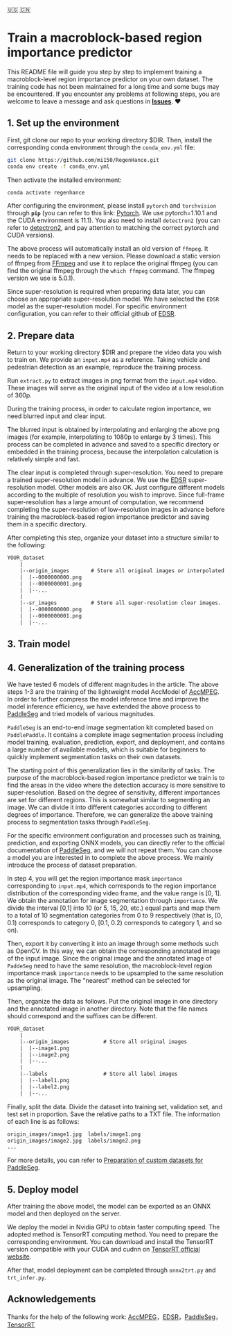 [🇺🇸](/train/train.md "English") [🇨🇳](/train/train-cn.md "Simplified Chinese")

# Train a macroblock-based region importance predictor

This README file will guide you step by step to implement training a macroblock-level region importance predictor on your own dataset. The training code has not been maintained for a long time and some bugs may be encountered. If you encounter any problems at following steps, you are welcome to leave a message and ask questions in **[Issues](https://github.com/mi150/RegenHance)**. ❤️

## 1. Set up the environment

First, git clone our repo to your working directory $DIR. Then, install the corresponding conda environment through the `conda_env.yml` file:

```bash
git clone https://github.com/mi150/RegenHance.git
conda env create -f conda_env.yml
```

Then activate the installed environment: 

```bash
conda activate regenhance
```

After configuring the environment, please install `pytorch` and `torchvision` through **`pip`** (you can refer to this link: [Pytorch](https://pytorch.org/get-started/locally/). We use pytorch=1.10.1 and the CUDA environment is 11.1). You also need to install `detectron2` (you can refer to [detectron2](https://github.com/facebookresearch/detectron2/blob/main/INSTALL.md), and pay attention to matching the correct pytorch and CUDA versions). 

The above process will automatically install an old version of `ffmpeg`. It needs to be replaced with a new version. Please download a static version of ffmpeg from [FFmpeg](https://johnvansickle.com/ffmpeg/) and use it to replace the original ffmpeg (you can find the original ffmpeg through the `which ffmpeg` command. The ffmpeg version we use is 5.0.1). 

Since super-resolution is required when preparing data later, you can choose an appropriate super-resolution model. We have selected the `EDSR` model as the super-resolution model. For specific environment configuration, you can refer to their official github of [EDSR](https://github.com/sanghyun-son/EDSR-PyTorch).

## 2. Prepare data

Return to your working directory $DIR and prepare the video data you wish to train on. We provide an `input.mp4` as a reference. Taking vehicle and pedestrian detection as an example, reproduce the training process. 

Run `extract.py` to extract images in png format from the `input.mp4` video. These images will serve as the original input of the video at a low resolution of 360p. 

During the training process, in order to calculate region importance, we need blurred input and clear input. 

The blurred input is obtained by interpolating and enlarging the above png images (for example, interpolating to 1080p to enlarge by 3 times). This process can be completed in advance and saved to a specific directory or embedded in the training process, because the interpolation calculation is relatively simple and fast. 

The clear input is completed through super-resolution. You need to prepare a trained super-resolution model in advance. We use the [EDSR](https://github.com/sanghyun-son/EDSR-PyTorch) super-resolution model. Other models are also OK. Just configure different models according to the multiple of resolution you wish to improve. Since full-frame super-resolution has a large amount of computation, we recommend completing the super-resolution of low-resolution images in advance before training the macroblock-based region importance predictor and saving them in a specific directory. 

After completing this step, organize your dataset into a structure similar to the following:

```tex
YOUR_dataset
    |
    |--origin_images       # Store all original images or interpolated blurred images.
    |  |--0000000000.png
    |  |--0000000001.png
    |  |--...
    |
    |--sr_images           # Store all super-resolution clear images.
    |  |--0000000000.png
    |  |--0000000001.png
    |  |--...
```

## 3. Train model



## 4. Generalization of the training process

We have tested 6 models of different magnitudes in the article. The above steps 1-3 are the training of the lightweight model AccModel of  [AccMPEG](https://github.com/KuntaiDu/AccMPEG/). In order to further compress the model inference time and improve the model inference efficiency, we have extended the above process to [PaddleSeg](https://github.com/PaddlePaddle/PaddleSeg) and tried models of various magnitudes. 

`PaddleSeg` is an end-to-end image segmentation kit completed based on `PaddlePaddle`. It contains a complete image segmentation process including model training, evaluation, prediction, export, and deployment, and contains a large number of available models, which is suitable for beginners to quickly implement segmentation tasks on their own datasets. 

The starting point of this generalization lies in the similarity of tasks. The purpose of the macroblock-based region importance predictor we train is to find the areas in the video where the detection accuracy is more sensitive to super-resolution. Based on the degree of sensitivity, different importances are set for different regions. This is somewhat similar to segmenting an image. We can divide it into different categories according to different degrees of importance. Therefore, we can generalize the above training process to segmentation tasks through `PaddleSeg`. 

For the specific environment configuration and processes such as training, prediction, and exporting ONNX models, you can directly refer to the official documentation of [PaddleSeg](https://github.com/PaddlePaddle/PaddleSeg), and we will not repeat them. You can choose a model you are interested in to complete the above process. We mainly introduce the process of dataset preparation. 

In step 4, you will get the region importance mask `importance` corresponding to `input.mp4`, which corresponds to the region importance distribution of the corresponding video frame, and the value range is [0, 1]. We obtain the annotation for image segmentation through `importance`. We divide the interval [0,1] into 10 (or 5, 15, 20, etc.) equal parts and map them to a total of 10 segmentation categories from 0 to 9 respectively (that is, [0, 0.1) corresponds to category 0, [0.1, 0.2) corresponds to category 1, and so on). 

Then, export it by converting it into an image through some methods such as OpenCV. In this way, we can obtain the corresponding annotated image of the input image. Since the original image and the annotated image of `PaddeSeg` need to have the same resolution, the macroblock-level region importance mask `importance` needs to be upsampled to the same resolution as the original image. The "nearest" method can be selected for upsampling. 

Then, organize the data as follows. Put the original image in one directory and the annotated image in another directory. Note that the file names should correspond and the suffixes can be different.

```tex
YOUR_dataset
    |
    |--origin_images           # Store all original images
    |  |--image1.png
    |  |--image2.png
    |  |--...
    |
    |--labels                  # Store all label images
    |  |--label1.png
    |  |--label2.png
    |  |--...
```

Finally, split the data. Divide the dataset into training set, validation set, and test set in proportion. Save the relative paths to a TXT file. The information of each line is as follows:

```tex
origin_images/image1.jpg  labels/image1.png
origin_images/image2.jpg  labels/image2.png
...
```

For more details, you can refer to [Preparation of custom datasets for PaddleSeg](https://github.com/PaddlePaddle/PaddleSeg/blob/release/2.9.1/docs/data/marker/marker_en.md).

## 5. Deploy model

After training the above model, the model can be exported as an ONNX model and then deployed on the server. 

We deploy the model in Nvidia GPU to obtain faster computing speed. The adopted method is TensorRT computing method. You need to prepare the corresponding environment. You can download and install the TensorRT version compatible with your CUDA and cudnn on [TensorRT official website](https://developer.nvidia.com/tensorrt). 

After that, model deployment can be completed through `onnx2trt.py` and `trt_infer.py`.

## Acknowledgements

Thanks for the help of the following work: [AccMPEG](https://github.com/KuntaiDu/AccMPEG/)，[EDSR](https://github.com/sanghyun-son/EDSR-PyTorch)，[PaddleSeg](https://github.com/PaddlePaddle/PaddleSeg)，[TensorRT](https://github.com/NVIDIA/TensorRT)















